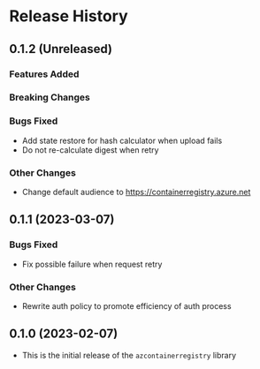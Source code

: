 # Release History

## 0.1.2 (Unreleased)

### Features Added

### Breaking Changes

### Bugs Fixed
* Add state restore for hash calculator when upload fails
* Do not re-calculate digest when retry

### Other Changes
* Change default audience to https://containerregistry.azure.net

## 0.1.1 (2023-03-07)

### Bugs Fixed
* Fix possible failure when request retry

### Other Changes
* Rewrite auth policy to promote efficiency of auth process

## 0.1.0 (2023-02-07)

* This is the initial release of the `azcontainerregistry` library

